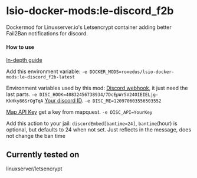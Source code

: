 # lsio-docker-mods:le-discord_f2b

Dockermod for Linuxserver.io's Letsencrypt container adding better Fail2Ban notifications for discord.

#### How to use
[In-depth guide](https://github.com/linuxserver/docker-mods#using-a-docker-mod)

Add this environment variable:
```-e DOCKER_MODS=roxedus/lsio-docker-mods:le-discord_f2b-latest```

Environment variables used by this mod:
[Discord webhook](https://support.discordapp.com/hc/en-us/articles/228383668-Intro-to-Webhooks), it just need the last parts. ```-e DISC_HOOK=40832456738934/7DcEpWr5V24OIEIELjg-KkHky86SrOgTqA```
[Your discord ID](https://support.discordapp.com/hc/en-us/articles/206346498-Where-can-I-find-my-User-Server-Message-ID-). ```-e DISC_ME=120970603556503552```

[Map API Key](https://developer.mapquest.com/) get a key from mapquest. ```-e DISC_API=YourKey```

Add this action to your jail: `discordEmbed[bantime=24]`, `bantime`(hour) is optional, but defaults to 24 when not set. Just reflects in the message, does not change the ban time

## Currently tested on
linuxserver/letsencrypt
